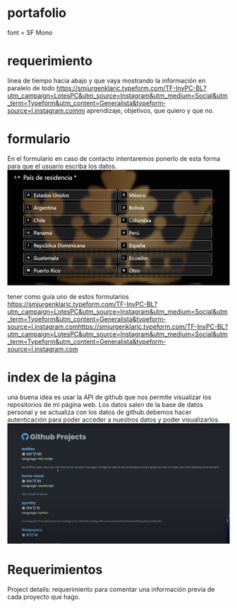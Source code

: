 # portafolio

font = SF Mono

# requerimiento

linea de tiempo hacia abajo y que vaya mostrando la información en paralelo de todo https://smjurgenklaric.typeform.com/TF-InvPC-BL?utm_campaign=LotesPC&utm_source=Instagram&utm_medium=Social&utm_term=Typeform&utm_content=Generalista&typeform-source=l.instagram.commi aprendizaje, objetivos, que quiero y que no.

# formulario
En el formulario en caso de contacto intentaremos ponerlo de esta forma para que el usuario escriba los datos.
![formulary](src/img/markdown/formulary.png)

tener como guía uno de estos formularios
https://smjurgenklaric.typeform.com/TF-InvPC-BL?utm_campaign=LotesPC&utm_source=Instagram&utm_medium=Social&utm_term=Typeform&utm_content=Generalista&typeform-source=l.instagram.comhttps://smjurgenklaric.typeform.com/TF-InvPC-BL?utm_campaign=LotesPC&utm_source=Instagram&utm_medium=Social&utm_term=Typeform&utm_content=Generalista&typeform-source=l.instagram.com

# index de la página
una buena idea es usar la API de github que nos permite visualizar los repositorios de mi página web.
Los datos salen de la base de datos personal y se actualiza con los datos de github.debemos hacer autenticación para poder acceder a nuestros datos y poder visualizarlos.
![github-projects](src/img/markdown/github-projects.png)

# Requerimientos

Project details: requerimiento para comentar una información previa de cada proyecto que hago.